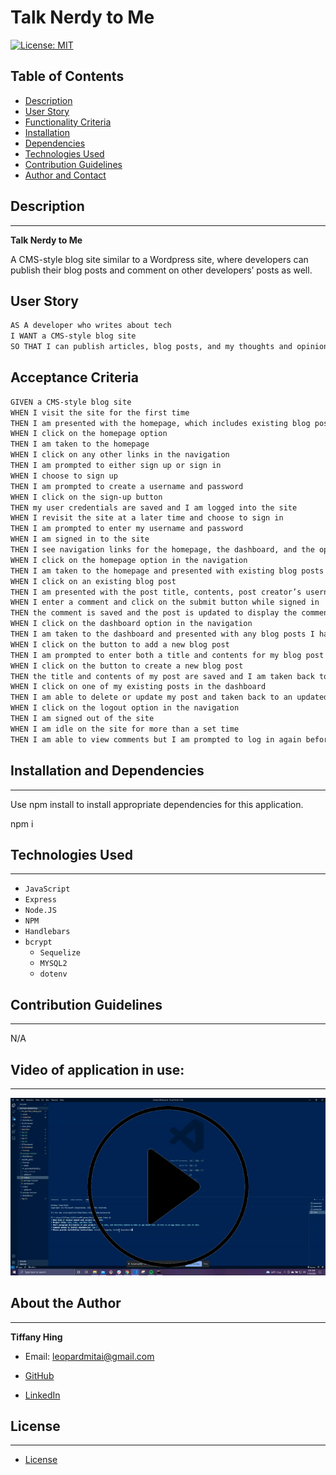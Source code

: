 # Talk Nerdy to Me

[![License: MIT](https://img.shields.io/badge/License-MIT-blue.svg)](https://opensource.org/licenses/MIT)

## Table of Contents

* [Description](#description)
* [User Story](#user-story)
* [Functionality Criteria](#functionality-criteria)
* [Installation](#installation-and-dependencies)
* [Dependencies](#installation-and-dependencies)
* [Technologies Used](#technologies-used)
* [Contribution Guidelines](#contribution-guidelines)
* [Author and Contact](#about-the-author)  

## Description
-------------

**Talk Nerdy to Me**

A CMS-style blog site similar to a Wordpress site, where developers can publish their blog posts and comment on other developers’ posts as well.  

## User Story

```md
AS A developer who writes about tech
I WANT a CMS-style blog site
SO THAT I can publish articles, blog posts, and my thoughts and opinions
```

## Acceptance Criteria

```md
GIVEN a CMS-style blog site
WHEN I visit the site for the first time
THEN I am presented with the homepage, which includes existing blog posts if any have been posted; navigation links for the homepage and the dashboard; and the option to log in
WHEN I click on the homepage option
THEN I am taken to the homepage
WHEN I click on any other links in the navigation
THEN I am prompted to either sign up or sign in
WHEN I choose to sign up
THEN I am prompted to create a username and password
WHEN I click on the sign-up button
THEN my user credentials are saved and I am logged into the site
WHEN I revisit the site at a later time and choose to sign in
THEN I am prompted to enter my username and password
WHEN I am signed in to the site
THEN I see navigation links for the homepage, the dashboard, and the option to log out
WHEN I click on the homepage option in the navigation
THEN I am taken to the homepage and presented with existing blog posts that include the post title and the date created
WHEN I click on an existing blog post
THEN I am presented with the post title, contents, post creator’s username, and date created for that post and have the option to leave a comment
WHEN I enter a comment and click on the submit button while signed in
THEN the comment is saved and the post is updated to display the comment, the comment creator’s username, and the date created
WHEN I click on the dashboard option in the navigation
THEN I am taken to the dashboard and presented with any blog posts I have already created and the option to add a new blog post
WHEN I click on the button to add a new blog post
THEN I am prompted to enter both a title and contents for my blog post
WHEN I click on the button to create a new blog post
THEN the title and contents of my post are saved and I am taken back to an updated dashboard with my new blog post
WHEN I click on one of my existing posts in the dashboard
THEN I am able to delete or update my post and taken back to an updated dashboard
WHEN I click on the logout option in the navigation
THEN I am signed out of the site
WHEN I am idle on the site for more than a set time
THEN I am able to view comments but I am prompted to log in again before I can add new comments
```


## Installation and Dependencies
-----------------------------

Use npm install to install appropriate dependencies for this application.

npm i  


## Technologies Used
-------------------

* `JavaScript`
* `Express`
* `Node.JS`
* `NPM`
* `Handlebars`
* `bcrypt`
  * `Sequelize`
  * `MYSQL2`
  * `dotenv`


## Contribution Guidelines
--------------------------

N/A    


## Video of application in use:
-------------------------------

[![Click to watch video](./photos/screengrab_thumb.png)](https://drive.google.com/file/d/1ImAiu7K2VxkpaQUhcaErgMaYVHSPb4hN/)



## About the Author
------------------

**Tiffany Hing**

* Email: [leopardmitai@gmail.com](mailto:leopardmitai@gmail.com)

* [GitHub ](http://www.github.com/Morgoth27)

* [LinkedIn ](http://www.linkedin.com/tiffanyhing)  

## License
----------
* [License](#license)
